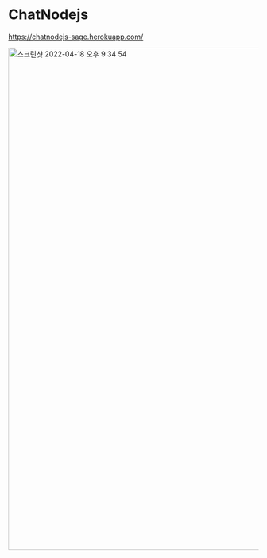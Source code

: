 # ChatNodejs
https://chatnodejs-sage.herokuapp.com/

<img width="1011" alt="스크린샷 2022-04-18 오후 9 34 54" src="https://user-images.githubusercontent.com/97615202/166097018-80dc5b7b-9788-4e0b-a502-13dddb10af9d.png">
